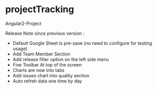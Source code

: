 # projectTracking
Angular2-Project

Release Note since previous version :
- Default Google Sheet is pre-save (no need to configure for testing usage)
- Add Team Member Section
- Add release filter option on the left side menu
- Fixe Toolbar At top of the screen
- Charts are now into tabs
- Add issues chart into quality section
- Auto refreh data one time by day
